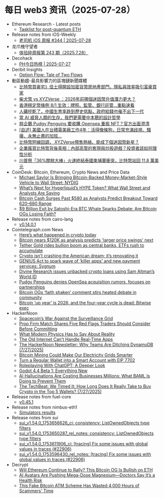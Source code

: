 # 每日 web3 资讯（2025-07-28）

- Ethereum Research - Latest posts
  - [Tasklist for post-quantum ETH](https://ethresear.ch/t/tasklist-for-post-quantum-eth/21296#post_15)
- Release notes from iOS-Weekly
  - [老司机 iOS 周报 #344 | 2025-07-28](https://github.com/SwiftOldDriver/iOS-Weekly/releases/tag/%23344)
- 龙爪槐守望者
  - [体验碎周报第 243 期（2025.7.28）](https://www.ftium4.com/ux-weekly-243.html)
- Decohack
  - [PH今日热榜 | 2025-07-27](https://decohack.com/producthunt-daily-2025-07-27/)
- Deribit Insights
  - [Option Flow: Tale of Two Flows](https://insights.deribit.com/option-flows/option-flow-tale-of-two-flows/)
- 動區動趨-最具影響力的區塊鏈新聞媒體
  - [比特幣買豪宅》佳士得開設加密貨幣房地產部門，隱私與效率吸引富豪買家](https://www.blocktempo.com/christie-opens-crypto-real-estate-division/)
  - [柴犬幣 vs XYZVerse ：2026年前哪個迷因幣升值潛力更大？](https://www.blocktempo.com/shib-or-xyzverse-which-meme-coin-has-greater-appreciation-potential-by-2026/)
  - [香港穩定幣條例 8/1 生效：牌照、監管、銀行託管…重點速看](https://www.blocktempo.com/hong-kong-stablecoin-ordinance-takes-effect-on-august-first/)
  - [人礦挖乾了，中國生育率跌到歷史低點，政府給錢也催不出下一代](https://www.blocktempo.com/chinas-fertility-rate-collapses/)
  - [當 AI 威脅人類的生存，我們更需要中本聰的設計哲學](https://www.blocktempo.com/we-need-more-of-satoshi-nakamotos-design-philosophy/)
  - [胖企鵝 Pudgy Penguins 要收購 Opensea 重振 NFT？官方出面澄清](https://www.blocktempo.com/pudgy-penguins-is-rumored-to-acquire-opensea/)
  - [[自述] 美國人在台積電美廠工作4年：活得像條狗，日常充滿歧視、騷擾、永無止盡的加班…](https://www.blocktempo.com/american-shares-his-experience-of-working-at-tsmc-in-the-us-for-four-years/)
  - [比特幣短線回調， XYZVerse預售熱絡、能成下個迷因幣新星？](https://www.blocktempo.com/can-xyzverse-become-the-next-memecoin-star/)
  - [企業瘋買比特幣背後真相：內部高管的套現與炒股遊戲？投資者該如何理性分析](https://www.blocktempo.com/corporate-crypto-treasury-premium-risk/)
  - [川普祭「36%關稅大棒」火速終結泰國柬埔寨衝突，比特幣站回 11.8 萬美元](https://www.blocktempo.com/tariff-threat-stops-thai-cambodia-conflict/)
- CoinDesk: Bitcoin, Ethereum, Crypto News and Price Data
  - [Michael Saylor Is Bringing Bitcoin-Backed Money-Market-Style Vehicle to Wall Street: NYDIG](https://www.coindesk.com/business/2025/07/27/michael-saylor-is-bringing-bitcoin-backed-money-market-style-vehicle-to-wall-street-nydig)
  - [What’s Next for Hyperliquid’s HYPE Token? What Wall Street and Analysts Are Saying](https://www.coindesk.com/markets/2025/07/27/what-s-next-for-hyperliquid-s-hype-token-what-wall-street-and-analysts-are-saying)
  - [Bitcoin Cash Surges Past $580 as Analysts Predict Breakout Toward $620–$680 Range](https://www.coindesk.com/markets/2025/07/27/bitcoin-cash-surges-past-usd580-as-analysts-predict-breakout-toward-usd620-usd680-range)
  - [$9 Billion Exit by Satoshi-Era BTC Whale Sparks Debate: Are Bitcoin OGs Losing Faith?](https://www.coindesk.com/markets/2025/07/27/usd9-billion-exit-by-satoshi-era-btc-whale-sparks-debate-are-bitcoin-ogs-losing-faith)
- Release notes from cairo-lang
  - [v0.14.0.1](https://github.com/starkware-libs/cairo-lang/releases/tag/v0.14.0.1)
- Cointelegraph.com News
  - [Here’s what happened in crypto today](https://cointelegraph.com/news/what-happened-in-crypto-today?utm_source=rss_feed&utm_medium=rss&utm_campaign=rss_partner_inbound)
  - [Bitcoin nears $120K as analysis predicts &#039;larger price swings&#039; next](https://cointelegraph.com/news/bitcoin-nears-120k-as-analysis-predicts-larger-price-swings-next?utm_source=rss_feed&utm_medium=rss&utm_campaign=rss_partner_inbound)
  - [Tether Gold rides bullion boom as central banks, ETFs rush to accumulate](https://cointelegraph.com/news/tether-gold-xaut-market-cap-gold-rally-2025?utm_source=rss_feed&utm_medium=rss&utm_campaign=rss_partner_inbound)
  - [Crypto isn’t crashing the American dream; it’s renovating it](https://cointelegraph.com/news/crypto-american-dream-it-s-renovating-it?utm_source=rss_feed&utm_medium=rss&utm_campaign=rss_partner_inbound)
  - [GENIUS Act to spark wave of ‘killer apps’ and new payment services: Sygnum](https://cointelegraph.com/news/genius-act-stablecoin-shift-payment-utility?utm_source=rss_feed&utm_medium=rss&utm_campaign=rss_partner_inbound)
  - [Divine Research issues unbacked crypto loans using Sam Altman’s World ID](https://cointelegraph.com/news/divine-research-issues-30000-unbacked-crypto-loans-world-id?utm_source=rss_feed&utm_medium=rss&utm_campaign=rss_partner_inbound)
  - [Pudgy Penguins denies OpenSea acquisition rumors, focuses on partnerships](https://cointelegraph.com/news/pudgy-penguins-denies-opensea-acquisition-rumors?utm_source=rss_feed&utm_medium=rss&utm_campaign=rss_partner_inbound)
  - [Bitcoin OGs ‘faith shaken’ comment stirs heated debate in community](https://cointelegraph.com/news/bitcoin-whales-faith-debate-institution-governments-adoption?utm_source=rss_feed&utm_medium=rss&utm_campaign=rss_partner_inbound)
  - [Bitcoin ‘up year’ is 2026, and the four-year cycle is dead: Bitwise exec](https://cointelegraph.com/news/bitcoin-upside-2026-four-year-cycle-dead-bitwise-invest-cio?utm_source=rss_feed&utm_medium=rss&utm_campaign=rss_partner_inbound)
- HackerNoon
  - [Spacecoin’s War Against the Surveillance Grid](https://hackernoon.com/spacecoins-war-against-the-surveillance-grid?source=rss)
  - [Prop Firm Match Shares Five Red Flags Traders Should Consider Before Committing](https://hackernoon.com/prop-firm-match-shares-five-red-flags-traders-should-consider-before-committing?source=rss)
  - [What Modern Physics Has to Say About Reality](https://hackernoon.com/what-modern-physics-has-to-say-about-reality?source=rss)
  - [The Old Internet Can’t Handle Real-Time Apps](https://hackernoon.com/the-old-internet-cant-handle-real-time-apps?source=rss)
  - [The HackerNoon Newsletter: Why Teams Are Ditching DynamoDB (7/27/2025)](https://hackernoon.com/7-27-2025-newsletter?source=rss)
  - [Bitcoin Mining Could Make Our Electricity Grids Smarter](https://hackernoon.com/bitcoin-mining-could-make-our-electricity-grids-smarter?source=rss)
  - [Turn a Regular Wallet into a Smart Account with EIP 7702](https://hackernoon.com/turn-a-regular-wallet-into-a-smart-account-with-eip-7702?source=rss)
  - [Roleplaying With ChatGPT: A Deeper Look](https://hackernoon.com/roleplaying-with-chatgpt-a-deeper-look?source=rss)
  - [Godot 4.4 Beta 1: Everything New](https://hackernoon.com/godot-44-beta-1-everything-new?source=rss)
  - [AI Hallucinations Are Costing Businesses Millions: What BAML Is Doing to Prevent Them](https://hackernoon.com/ai-hallucinations-are-costing-businesses-millions-what-baml-is-doing-to-prevent-them?source=rss)
  - [The TechBeat: We Timed It: How Long Does It Really Take to Buy Crypto in the Top 5 Wallets? (7/27/2025)](https://hackernoon.com/7-27-2025-techbeat?source=rss)
- Release notes from fuel-core
  - [v0.45.1](https://github.com/FuelLabs/fuel-core/releases/tag/v0.45.1)
- Release notes from nimbus-eth1
  - [Simulators results](https://github.com/status-im/nimbus-eth1/releases/tag/sim-stat)
- Release notes from sui
  - [sui_v1.54.0_1753656626_ci: consistency: ListOwnedObjects type filters](https://github.com/MystenLabs/sui/releases/tag/sui_v1.54.0_1753656626_ci)
  - [sui_v1.54.0_1753650287_rel_notes: consistency: ListOwnedObjects type filters](https://github.com/MystenLabs/sui/releases/tag/sui_v1.54.0_1753650287_rel_notes)
  - [sui_v1.54.0_1753611906_ci: [tracing] Fix some issues with global values in traces (#22906)](https://github.com/MystenLabs/sui/releases/tag/sui_v1.54.0_1753611906_ci)
  - [sui_v1.54.0_1753596430_rel_notes: [tracing] Fix some issues with global values in traces (#22906)](https://github.com/MystenLabs/sui/releases/tag/sui_v1.54.0_1753596430_rel_notes)
- Decrypt
  - [Will Ethereum Continue to Rally? This Bitcoin OG Is Bullish on ETH](https://decrypt.co/331945/will-ethereum-rally-bitcoin-og-bullish-eth)
  - [AI Avatars Are Pushing Mega-Dose Magnesium—Doctors Say It’s a Health Risk](https://decrypt.co/331687/ai-avatars-pushing-mega-dose-magnesium-doctors-health-risk)
  - [This Fake Bitcoin ATM Scheme Has Wasted 4,000 Hours of Scammers' Time](https://decrypt.co/331845/fake-bitcoin-atm-scheme-wasted-4000-hours-scammers-time)
